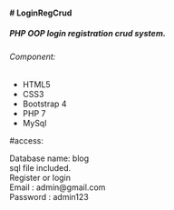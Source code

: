 <h4># LoginRegCrud</h4>
<h5>PHP OOP login registration crud system.</h5>

<h6>Component:</h6>
<ul>
	<li>HTML5</li>
	<li>CSS3</li>
	<li>Bootstrap 4</li>
	<li>PHP 7</li>
	<li>MySql</li>
</ul>
<p>#access:</p>
<p>
	Database name: blog <br>
	sql file included. <br>
	Register or login<br>
	Email : admin@gmail.com <br>
	Password : admin123
</p>
 

